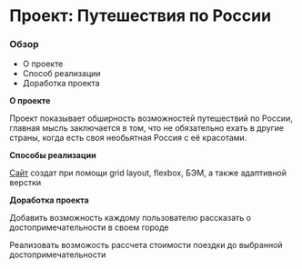 # Проект: Путешествия по России

### Обзор

* О проекте
* Способ реализации
* Доработка проекта 

**О проекте**

Проект показывает обширность возможностей путешествий по России, главная мысль заключается в том, что не обязательно ехать в другие страны, когда есть своя необьятная Россия с её красотами.  

**Способы реализации** 

[Сайт](https://github.com/Pagg16/russian-travel.git) создат при помощи grid layout, flexbox, БЭМ, а также адаптивной верстки 

**Доработка проекта**

Добавить возможность каждому пользователю рассказать о достопримечательности в своем городе

Реализовать возможость рассчета стоимости поездки до выбранной достопримечательности

